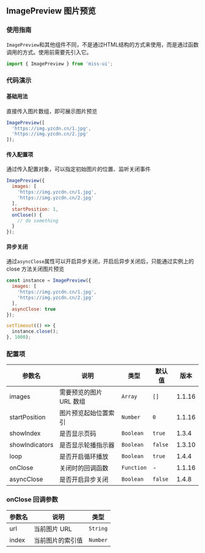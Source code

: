 ## ImagePreview 图片预览

### 使用指南

`ImagePreview`和其他组件不同，不是通过HTML结构的方式来使用，而是通过函数调用的方式。使用前需要先引入它。

```js
import { ImagePreview } from 'miss-ui';
```

### 代码演示

#### 基础用法

直接传入图片数组，即可展示图片预览

```javascript
ImagePreview([
  'https://img.yzcdn.cn/1.jpg',
  'https://img.yzcdn.cn/2.jpg'
]);
```

#### 传入配置项

通过传入配置对象，可以指定初始图片的位置、监听关闭事件

```javascript
ImagePreview({
  images: [
    'https://img.yzcdn.cn/1.jpg',
    'https://img.yzcdn.cn/2.jpg'
  ],
  startPosition: 1,
  onClose() {
    // do something
  }
});
```

#### 异步关闭

通过`asyncClose`属性可以开启异步关闭，开启后异步关闭后，只能通过实例上的 close 方法关闭图片预览

```javascript
const instance = ImagePreview({
  images: [
    'https://img.yzcdn.cn/1.jpg',
    'https://img.yzcdn.cn/2.jpg'
  ],
  asyncClose: true
});

setTimeout(() => {
  instance.close();
}, 1000);
```

### 配置项

| 参数名 | 说明 | 类型 | 默认值 | 版本 |
|------|------|------|------|------|
| images | 需要预览的图片 URL 数组 | `Array` | `[]` | 1.1.16 |
| startPosition | 图片预览起始位置索引 | `Number` | `0` | 1.1.16 |
| showIndex | 是否显示页码 | `Boolean` | `true` | 1.3.4 |
| showIndicators | 是否显示轮播指示器 | `Boolean` | `false` | 1.3.10 |
| loop | 是否开启循环播放 | `Boolean` | `true` | 1.4.4 |
| onClose | 关闭时的回调函数 | `Function` | - | 1.1.16 |
| asyncClose | 是否开启异步关闭 | `Boolean` | `false` | 1.4.8 |

### onClose 回调参数

| 参数名 | 说明 | 类型 |
|------|------|------|
| url | 当前图片 URL | `String` |
| index | 当前图片的索引值 | `Number` |
